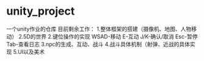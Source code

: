 # unity_project
一个unity作业的仓库
目前剩余工作：
1.整体框架的搭建（摄像机、地图、人物移动）
  2.5D的世界
2.键位操作的实现
  WSAD-移动 E-互动 J/K-确认/取消 Esc-暂停 Tab-查看日志
3.npc的生成、互动、战斗
4.战斗具体机制（射弹、近战的具体实现
5.UI以及美术
